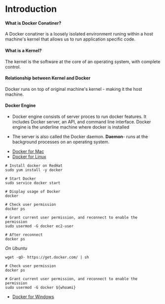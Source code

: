# Introduction

#### What is Docker Conatiner?
A Docker conatiner is a loosely isolated environment runing within a host machine's kernel that allows us to run application specific code.

#### What is a Kernel? 

The kernel is the software at the core of an operating system, with complete control.

#### Relationship between Kernel and Docker

Docker runs on top of original machine's kernel  - making it the host machine.

#### Docker Engine 
- Docker engine consists of server proces to run docker features. It includes Docker server, an API, and command line interface.  Docker engine is the underline machine where docker is installed

- The server is also called the Docker daemon. **Daemon**- runs at the background processes on an operating system.

* [Docker for Mac](https://docs.docker.com/desktop/mac/install/)
* [Docker for Linux](https://docs.docker.com/desktop/linux/)
```
# Install docker on RedHat
sudo yum install -y docker

# Start Docker
sudo service docker start

# Display usage of Docker
docker

# Check user permission
docker ps

# Grant current user permission, and reconnect to enable the permission
sudo usermod -G docker ec2-user

# After reconnect
docker ps

```

_On Ubuntu_

```
wget -qO- https://get.docker.com/ | sh

# Check user permission
docker ps

# Grant current user permission, and reconnect to enable the permission
sudo usermod -G docker ${whoami}
```

* [Docker for Windows](https://docs.docker.com/desktop/windows/install/)